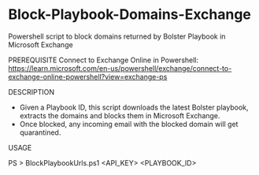 # Block-Playbook-Domains-Exchange
Powershell script to block domains returned by Bolster Playbook in Microsoft Exchange

PREREQUISITE
Connect to Exchange Online in Powershell: https://learn.microsoft.com/en-us/powershell/exchange/connect-to-exchange-online-powershell?view=exchange-ps

DESCRIPTION
- Given a Playbook ID, this script downloads the latest Bolster playbook, extracts the domains and blocks them in Microsoft Exchange.
- Once blocked, any incoming email with the blocked domain will get quarantined.

USAGE

PS > BlockPlaybookUrls.ps1 <API_KEY> <PLAYBOOK_ID>
